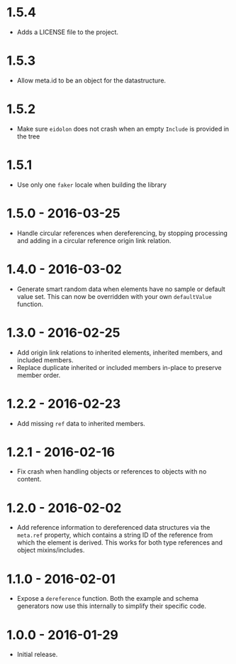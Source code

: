 # 1.5.4

- Adds a LICENSE file to the project.

# 1.5.3

- Allow meta.id to be an object for the datastructure.

# 1.5.2

- Make sure `eidolon` does not crash when an empty `Include` is provided in the tree 

# 1.5.1

- Use only one `faker` locale when building the library

# 1.5.0 - 2016-03-25

- Handle circular references when dereferencing, by stopping processing and adding in a circular reference origin link relation.

# 1.4.0 - 2016-03-02

- Generate smart random data when elements have no sample or default value set. This can now be overridden with your own `defaultValue` function.

# 1.3.0 - 2016-02-25

- Add origin link relations to inherited elements, inherited members, and included members.
- Replace duplicate inherited or included members in-place to preserve member order.

# 1.2.2 - 2016-02-23

- Add missing `ref` data to inherited members.

# 1.2.1 - 2016-02-16

- Fix crash when handling objects or references to objects with no content.

# 1.2.0 - 2016-02-02

- Add reference information to dereferenced data structures via the `meta.ref` property, which contains a string ID of the reference from which the element is derived. This works for both type references and object mixins/includes.

# 1.1.0 - 2016-02-01

- Expose a `dereference` function. Both the example and schema generators now use this internally to simplify their specific code.

# 1.0.0 - 2016-01-29

- Initial release.
